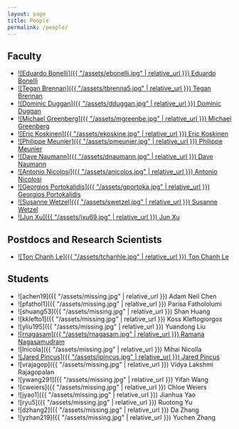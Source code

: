 ```yaml
---
layout: page
title: People
permalink: /people/
---
```


<link rel="stylesheet" href="{{ "/assets/people.css" | relative_url }}">

## Faculty

- [![Eduardo Bonelli]({{ "/assets/ebonelli.jpg" | relative_url }}) Eduardo Bonelli](https://ebonelli.github.io/)
- [![Tegan Brennan]({{ "/assets/tbrenna5.jpg" | relative_url }}) Tegan Brennan](https://faculty.stevens.edu/tbrenna5)
- [![Dominic Duggan]({{ "/assets/dduggan.jpg" | relative_url }}) Dominic Duggan](https://www.cs.stevens.edu/~dduggan/)
- [![Michael Greenberg]({{ "/assets/mgreenbe.jpg" | relative_url }})  Michael Greenberg](https://mgree.github.io)
- [![Eric Koskinen]({{ "/assets/ekoskine.jpg" | relative_url }}) Eric Koskinen](https://www.cs.stevens.edu/~ejk/#/~ejk/)
- [![Philippe Meunier]({{ "/assets/pmeunier.jpg" | relative_url }}) Philippe Meunier](https://faculty.stevens.edu/pmeunier/)
- [![Dave Naumann]({{ "/assets/dnaumann.jpg" | relative_url }}) Dave Naumann](https://www.cs.stevens.edu/~naumann/)
- [![Antonio Nicolosi]({{ "/assets/anicolos.jpg" | relative_url }}) Antonio Nicolosi](https://www.cs.stevens.edu/~nicolosi/)
- [![Georgios Portokalidis]({{ "/assets/gportoka.jpg" | relative_url }}) Georgios Portokalidis](https://www.portokalidis.net/)
- [![Susanne Wetzel]({{ "/assets/swetzel.jpg" | relative_url }}) Susanne Wetzel](https://www.cs.stevens.edu/~swetzel/)
- [![Jun Xu]({{ "/assets/jxu69.jpg" | relative_url }}) Jun Xu](https://sites.google.com/view/junxzm)

## Postdocs and Research Scientists

- [![Ton Chanh Le]({{ "/assets/tchanhle.jpg" | relative_url }}) Ton Chanh Le](https://letonchanh.github.io/)

## Students

- ![achen19]({{ "/assets/missing.jpg" | relative_url }}) Adam Neil Chen 
- ![pfathol1]({{ "/assets/missing.jpg" | relative_url }}) Parisa Fathololumi
- ![shuang53]({{ "/assets/missing.jpg" | relative_url }}) Shan Huang
- ![kklefto1]({{ "/assets/missing.jpg" | relative_url }}) Koss Kleftogiorgos
- ![yliu195]({{ "/assets/missing.jpg" | relative_url }}) Yuandong Liu
- [![rnagasam]({{ "/assets/rnagasam.jpg" | relative_url }}) Ramana Nagasamudram](https://github.com/rnagasam)
- ![lnicola]({{ "/assets/missing.jpg" | relative_url }}) Mihai Nicolla
- [![Jared Pincus]({{ "/assets/jpincus.jpg" | relative_url }}) Jared Pincus](https://jaredpincus.com/)
- ![vrajagop]({{ "/assets/missing.jpg" | relative_url }}) Vidya Lakshmi Rajagopalan
- ![ywang291]({{ "/assets/missing.jpg" | relative_url }}) Yifan Wang 
- ![cweiers]({{ "/assets/missing.jpg" | relative_url }}) Chloe Weiers 
- ![jyao1]({{ "/assets/missing.jpg" | relative_url }}) Jianhua Yao 
- ![ryu5]({{ "/assets/missing.jpg" | relative_url }}) Ruotong Yu
- ![dzhang2]({{ "/assets/missing.jpg" | relative_url }}) Da Zhang
- ![yzhan219]({{ "/assets/missing.jpg" | relative_url }}) Yuchen Zhang
